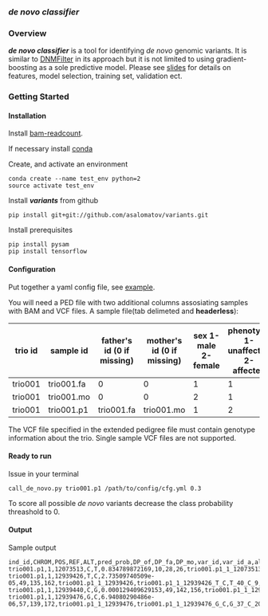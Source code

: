 ### *de novo classifier*

### Overview

**_de novo classifier_** is a tool for identifying *de novo* genomic variants. It is
similar to [DNMFilter](http://www.ncbi.nlm.nih.gov/pubmed/24618463) in its approach but it is
not limited to using gradient-boosting as a sole predictive model. Please see [slides](https://www.dropbox.com/s/ico6qo6pe0zanqe/denovo_filt_IT_20160520.pptx?dl=0) for details on features, model selection, training set, validation ect.

### Getting Started

#### Installation

Install [bam-readcount](https://github.com/genome/bam-readcount).

If necessary install [conda](http://conda.pydata.org/miniconda.html)

Create, and activate an environment
```
conda create --name test_env python=2
source activate test_env
```

Install **_variants_** from github

```
pip install git+git://github.com/asalomatov/variants.git
```

Install prerequisites 

```
pip install pysam
pip install tensorflow
```

#### Configuration

Put together a yaml config file, see
[example](https://github.com/asalomatov/variants/blob/master/variants/denovo_classifier_config/cfg.yml).

You will need a PED file with two additional columns assosiating samples with BAM and VCF files. A sample file(tab delimeted and **headerless**):

trio id | sample id | father's id (0 if missing) | mother's id (0 if missing) | sex 1-male 2-female | phenotype 1-unaffected 2-affected | path to BAM | path to VCF
------- | --------- | -------------------------- | -------------------------- | ------------------- | --------------------------------- | -------------------------- | -------------------------
trio001 | trio001.fa |  0 |      0 |      1 |      1 | ~/bam/trio001.fa.bam  | ~/vcf/trio001.vcf
trio001 | trio001.mo |  0 |      0 |      2 |      1 | ~/bam/trio001.mo.bam  | ~/vcf/trio001.vcf
trio001 | trio001.p1 |  trio001.fa |      trio001.mo |      1 |      2 | ~/bam/trio001.p1.bam  | ~/vcf/trio001.vcf

The VCF file specified in the extended pedigree file must contain genotype information about the trio.
Single sample VCF files are not supported.

#### Ready to run

Issue in your terminal
```
call_de_novo.py trio001.p1 /path/to/config/cfg.yml 0.3
```

To score all possible *de novo* variants decrease the class probability threashold to 0.

#### Output

Sample output

```
ind_id,CHROM,POS,REF,ALT,pred_prob,DP_of,DP_fa,DP_mo,var_id,var_id_a,alleles_of,alleles_fa,alleles_mo,num_alt_of,num_alt_fa,num_alt_mo,num_alt_all,inherit_fa,inherit_mo,inherit_prnts
trio001.p1,1,12073513,C,T,0.834789872169,10,28,26,trio001.p1_1_12073513,trio001.p1_1_12073513_C_T,C_8_T_2,C_28_none,C_26_none,1,0,0,1,0,0,0
trio001.p1,1,12939426,T,C,2.73509740509e-05,49,135,162,trio001.p1_1_12939426,trio001.p1_1_12939426_T_C,T_40_C_9,T_107_C_27_G_1,T_162_none,1,2,0,3,1,0,1
trio001.p1,1,12939440,C,G,0.000129409629153,49,142,156,trio001.p1_1_12939440,trio001.p1_1_12939440_C_G,C_38_G_11,C_116_A_1_G_25,C_153_A_3,1,2,1,4,1,0,1
trio001.p1,1,12939476,G,C,6.94080290486e-06,57,139,172,trio001.p1_1_12939476,trio001.p1_1_12939476_G_C,G_37_C_20,G_135_C_4,G_120_C_52,1,1,1,3,1,1,2
```
